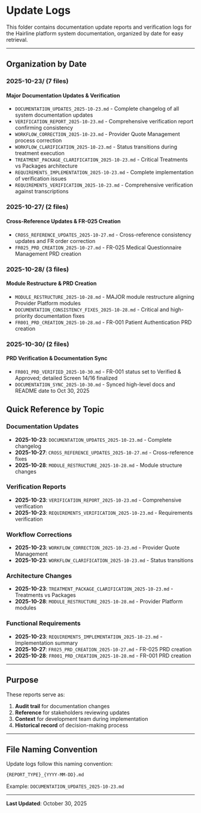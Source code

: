 # Update Logs

This folder contains documentation update reports and verification logs for the Hairline platform system documentation, organized by date for easy retrieval.

---

## Organization by Date

### 2025-10-23/ (7 files)

#### **Major Documentation Updates & Verification**

- `DOCUMENTATION_UPDATES_2025-10-23.md` - Complete changelog of all system documentation updates
- `VERIFICATION_REPORT_2025-10-23.md` - Comprehensive verification report confirming consistency
- `WORKFLOW_CORRECTION_2025-10-23.md` - Provider Quote Management process correction
- `WORKFLOW_CLARIFICATION_2025-10-23.md` - Status transitions during treatment execution
- `TREATMENT_PACKAGE_CLARIFICATION_2025-10-23.md` - Critical Treatments vs Packages architecture
- `REQUIREMENTS_IMPLEMENTATION_2025-10-23.md` - Complete implementation of verification issues
- `REQUIREMENTS_VERIFICATION_2025-10-23.md` - Comprehensive verification against transcriptions

### 2025-10-27/ (2 files)

#### **Cross-Reference Updates & FR-025 Creation**

- `CROSS_REFERENCE_UPDATES_2025-10-27.md` - Cross-reference consistency updates and FR order correction
- `FR025_PRD_CREATION_2025-10-27.md` - FR-025 Medical Questionnaire Management PRD creation

### 2025-10-28/ (3 files)

#### **Module Restructure & PRD Creation**

- `MODULE_RESTRUCTURE_2025-10-28.md` - MAJOR module restructure aligning Provider Platform modules
- `DOCUMENTATION_CONSISTENCY_FIXES_2025-10-28.md` - Critical and high-priority documentation fixes
- `FR001_PRD_CREATION_2025-10-28.md` - FR-001 Patient Authentication PRD creation

### 2025-10-30/ (2 files)

#### **PRD Verification & Documentation Sync**

- `FR001_PRD_VERIFIED_2025-10-30.md` - FR-001 status set to Verified & Approved; detailed Screen 14/16 finalized
- `DOCUMENTATION_SYNC_2025-10-30.md` - Synced high-level docs and README date to Oct 30, 2025

## Quick Reference by Topic

### Documentation Updates

- **2025-10-23**: `DOCUMENTATION_UPDATES_2025-10-23.md` - Complete changelog
- **2025-10-27**: `CROSS_REFERENCE_UPDATES_2025-10-27.md` - Cross-reference fixes
- **2025-10-28**: `MODULE_RESTRUCTURE_2025-10-28.md` - Module structure changes

### Verification Reports

- **2025-10-23**: `VERIFICATION_REPORT_2025-10-23.md` - Comprehensive verification
- **2025-10-23**: `REQUIREMENTS_VERIFICATION_2025-10-23.md` - Requirements verification

### Workflow Corrections

- **2025-10-23**: `WORKFLOW_CORRECTION_2025-10-23.md` - Provider Quote Management
- **2025-10-23**: `WORKFLOW_CLARIFICATION_2025-10-23.md` - Status transitions

### Architecture Changes

- **2025-10-23**: `TREATMENT_PACKAGE_CLARIFICATION_2025-10-23.md` - Treatments vs Packages
- **2025-10-28**: `MODULE_RESTRUCTURE_2025-10-28.md` - Provider Platform modules

### Functional Requirements

- **2025-10-23**: `REQUIREMENTS_IMPLEMENTATION_2025-10-23.md` - Implementation summary
- **2025-10-27**: `FR025_PRD_CREATION_2025-10-27.md` - FR-025 PRD creation
- **2025-10-28**: `FR001_PRD_CREATION_2025-10-28.md` - FR-001 PRD creation

---

## Purpose

These reports serve as:

1. **Audit trail** for documentation changes
2. **Reference** for stakeholders reviewing updates
3. **Context** for development team during implementation
4. **Historical record** of decision-making process

---

## File Naming Convention

Update logs follow this naming convention:

```sh
{REPORT_TYPE}_{YYYY-MM-DD}.md
```

Example: `DOCUMENTATION_UPDATES_2025-10-23.md`

---

**Last Updated**: October 30, 2025
